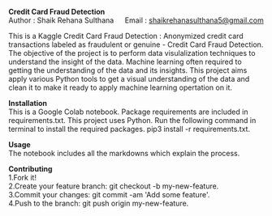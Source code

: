 **Credit Card Fraud Detection**<br>
Author : Shaik Rehana Sulthana            &emsp;  Email : shaikrehanasulthana5@gmail.com <br>

This is a Kaggle Credit Card Fraud Detection : Anonymized credit card transactions labeled as fraudulent or genuine - Credit Card Fraud Detection. The objective of the project is to perform data visulalization techniques to understand the insight of the data. Machine learning often required to getting the understanding of the data and its insights. This project aims apply various Python tools to get a visual understanding of the data and clean it to make it ready to apply machine learning opertation on it.  <br>

**Installation**<br>
This is a Google Colab notebook. Package requirements are included in requirements.txt. This project uses Python. Run the following command in terminal to install the required packages. pip3 install -r requirements.txt. <br>

**Usage**<br>
The notebook includes all the markdowns which explain the process.

**Contributing**<br>
1.Fork it!<br>
2.Create your feature branch: git checkout -b my-new-feature.<br>
3.Commit your changes: git commit -am 'Add some feature'.<br>
4.Push to the branch: git push origin my-new-feature.
